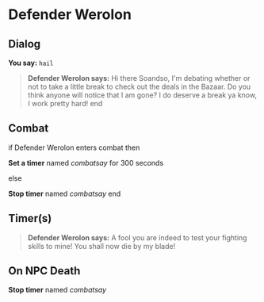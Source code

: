 # Defender Werolon


## Dialog

**You say:** `hail`



>**Defender Werolon says:** Hi there Soandso, I'm debating whether or not to take a little break to check out the deals in the Bazaar. Do you think anyone will notice that I am gone? I do deserve a break ya know, I work pretty hard!
end



## Combat

if Defender Werolon enters combat  then


**Set a timer** named *combatsay* for 300 seconds

else


**Stop timer** named *combatsay*
end



## Timer(s)

>**Defender Werolon says:** A fool you are indeed to test your fighting skills to mine!  You shall now die by my blade!


## On NPC Death

**Stop timer** named *combatsay*